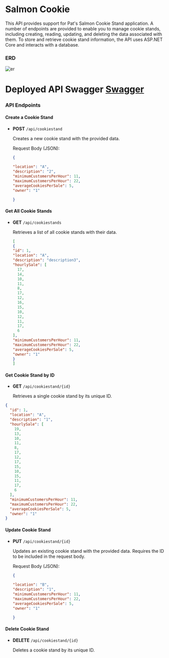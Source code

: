 


# Salmon Cookie 

This API provides support for Pat's Salmon Cookie Stand application. A number of endpoints are provided to enable you to manage cookie stands, including creating, reading, updating, and deleting the data associated with them. To store and retrieve cookie stand information, the API uses ASP.NET Core and interacts with a database.



### ERD

![er](./Image/salomn.PNG)

# Deployed API Swagger  [Swagger](https://cookiestandapi20231005154615.azurewebsites.net/docs/index.html)
### API Endpoints

#### Create a Cookie Stand

- **POST** `/api/cookiestand`

  Creates a new cookie stand with the provided data.

  Request Body (JSON):
  ```json
  {
    
  "location": "A",
  "description": "2",
  "minimumCustomersPerHour": 11,
  "maximumCustomersPerHour": 22,
  "averageCookiesPerSale": 5,
  "owner": "1"

  }
  ```

#### Get All Cookie Stands

- **GET** `/api/cookiestands`

  Retrieves a list of all cookie stands with their data.

    ```json
    [
    {
    "id": 1,
    "location": "A",
    "description": "description3",
    "hourlySale": [
      17,
      14,
      10,
      11,
      8,
      17,
      12,
      16,
      15,
      10,
      12,
      11,
      17,
      6
    ],
    "minimumCustomersPerHour": 11,
    "maximumCustomersPerHour": 22,
    "averageCookiesPerSale": 5,
    "owner": "1"
  }
  ]

  ```


#### Get Cookie Stand by ID

- **GET** `/api/cookiestand/{id}`

  Retrieves a single cookie stand by its unique ID.

```json
{
  "id": 1,
  "location": "A",
  "description": "1",
  "hourlySale": [
    19,
    13,
    10,
    11,
    8,
    17,
    12,
    17,
    15,
    10,
    15,
    11,
    17,
    6
  ],
  "minimumCustomersPerHour": 11,
  "maximumCustomersPerHour": 22,
  "averageCookiesPerSale": 5,
  "owner": "1"
}
```
  

#### Update Cookie Stand

- **PUT** `/api/cookiestand/{id}`

  Updates an existing cookie stand with the provided data. Requires the ID to be included in the request body.

    Request Body (JSON):
  ```json
  {
    
  "location": "B",
  "description": "1",
  "minimumCustomersPerHour": 11,
  "maximumCustomersPerHour": 22,
  "averageCookiesPerSale": 5,
  "owner": "1"

  }
  ```
  


#### Delete Cookie Stand

- **DELETE** `/api/cookiestand/{id}`

  Deletes a cookie stand by its unique ID.

